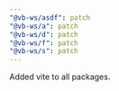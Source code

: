 ```yaml
---
"@vb-ws/asdf": patch
"@vb-ws/a": patch
"@vb-ws/d": patch
"@vb-ws/f": patch
"@vb-ws/s": patch
---
```


Added vite to all packages.
